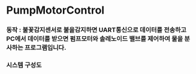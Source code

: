 # PumpMotorControl
### 동작 : 불꽃감지센서로 불을감지하면 UART통신으로 데이터를 전송하고 PC에서 데이터를 받으면 펌프모터와 솔레노이드 밸브를 제어하여 물을 분사하는 프로그램입니다.   
   
   
### 시스템 구성도   


